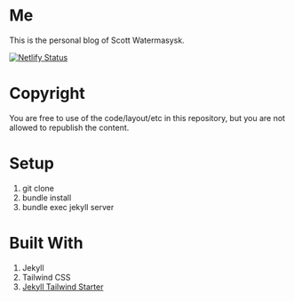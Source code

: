 
# Me
This is the personal blog of Scott Watermasysk.

[![Netlify Status](https://api.netlify.com/api/v1/badges/a88aede0-c006-4bcd-b086-4e9c2a1c9d19/deploy-status)](https://app.netlify.com/sites/scottw/deploys)

# Copyright

You are free to use of the code/layout/etc in this repository, but you are not allowed to republish the content.

# Setup

1. git clone
1. bundle install
1. bundle exec jekyll server

# Built With

1. Jekyll
1. Tailwind CSS
1. [Jekyll Tailwind Starter](https://github.com/mhanberg/jekyll-tailwind-starter)
